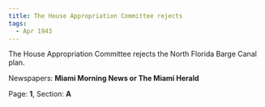 ```yaml
---  
title: The House Appropriation Committee rejects  
tags:  
  - Apr 1943  
---  
```

  
The House Appropriation Committee rejects the North Florida Barge Canal plan.  
  
Newspapers: **Miami Morning News or The Miami Herald**  
  
Page: **1**, Section: **A** 
